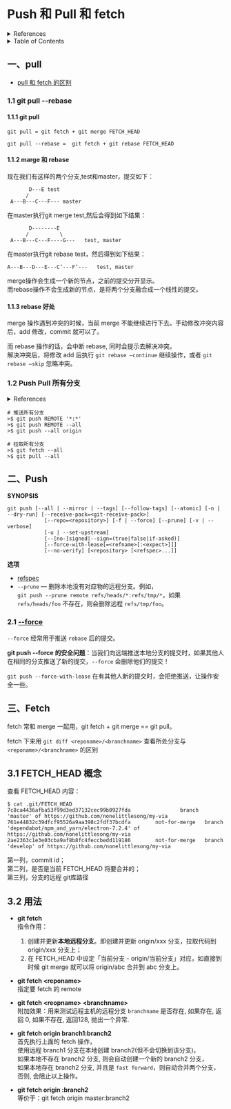 # Push 和 Pull 和 fetch

<details>
  <summary>References</summary>
  
  - https://blog.csdn.net/mynameislinduan/article/details/82147965  
  - https://blog.csdn.net/wy01272454/article/details/72846365  
  - [git pull --rebase | 简书](https://www.jianshu.com/p/dc367c8dca8e)
  
</details>

<details>
  <summary>Table of Contents</summary>
  
  - [--rebase](#一git-pull---rebase)
  - [--all](#二Push-Pull-所有分支)

</details>

## 一、pull

- [pull 和 fetch 的区别](https://blog.csdn.net/hudashi/article/details/7664457)

### 1.1 git pull --rebase

#### 1.1.1 git pull  

```
git pull = git fetch + git merge FETCH_HEAD 

git pull --rebase =  git fetch + git rebase FETCH_HEAD 
```

#### 1.1.2 marge 和 rebase  

现在我们有这样的两个分支,test和master，提交如下：  
```
       D---E test
      /
 A---B---C---F--- master
```
在master执行git merge test,然后会得到如下结果：  
```
       D--------E
      /          \
 A---B---C---F----G---   test, master
```
在master执行git rebase test，然后得到如下结果：  
```
A---B---D---E---C‘---F‘---   test, master
```
merge操作会生成一个新的节点，之前的提交分开显示。  
而rebase操作不会生成新的节点，是将两个分支融合成一个线性的提交。  

#### 1.1.3 rebase 好处

merge 操作遇到冲突的时候，当前 merge 不能继续进行下去。手动修改冲突内容后，add 修改，commit 就可以了。  

而 rebase 操作的话，会中断 rebase, 同时会提示去解决冲突。  
解决冲突后，将修改 add 后执行 `git rebase –continue` 继续操作，或者 `git rebase –skip` 忽略冲突。  

### 1.2 Push Pull 所有分支

<details>
  <summary>References</summary>
  
  - [Set up git to pull and push all branches | stackoverflow ](https://stackoverflow.com/questions/1914579/set-up-git-to-pull-and-push-all-branches)
  - [Push local Git repo to new remote including all branches and tags | stackoverflow](https://stackoverflow.com/questions/6865302/push-local-git-repo-to-new-remote-including-all-branches-and-tags)

</details>

```
# 推送所有分支
>$ git push REMOTE '*:*'
>$ git push REMOTE --all
>$ git push --all origin

# 拉取所有分支
>$ git fetch --all
>$ git pull --all
```

## 二、Push

**SYNOPSIS**

```
git push [--all | --mirror | --tags] [--follow-tags] [--atomic] [-n | --dry-run] [--receive-pack=<git-receive-pack>]
            [--repo=<repository>] [-f | --force] [--prune] [-v | --verbose]
            [-u | --set-upstream]
            [--[no-]signed|--sign=(true|false|if-asked)]
            [--force-with-lease[=<refname>[:<expect>]]]
            [--no-verify] [<repository> [<refspec>...]]
```

**选项**

- [refspec](https://git-scm.com/book/en/v2/Git-Internals-The-Refspec)
- `--prune` — 删除本地没有对应物的远程分支。例如，  
  `git push --prune remote refs/heads/*:refs/tmp/*`，如果 `refs/heads/foo` 不存在，则会删除远程 `refs/tmp/foo`。

### 2.1 [--force](https://blog.csdn.net/WPwalter/article/details/80371264)

`--force` 经常用于推送 `rebase` 后的提交。  

**git push --force 的安全问题**：当我们向远端推送本地分支的提交时，如果其他人在相同的分支推送了新的提交，`--force` 会删除他们的提交！  

`git push --force-with-lease` 在有其他人新的提交时，会拒绝推送，让操作安全一些。  

## 三、Fetch

fetch 常和 merge 一起用，git fetch + git merge == git pull。  

fetch 下来用 `git diff <reponame>/<branchname>` 查看所处分支与 `<reponame>/<branchname>` 的区别

## 3.1 FETCH_HEAD 概念

查看 FETCH_HEAD 内容：  
```
$ cat .git/FETCH_HEAD 
7c8ca4436afba53f99d3ed37132cec99b0927fda                branch 'master' of https://github.com/nonelittlesong/my-via
761e44832c39dfcf95526a9aa398c2fdf37bcdfa        not-for-merge   branch 'dependabot/npm_and_yarn/electron-7.2.4' of https://github.com/nonelittlesong/my-via
2ae2363c1e3e03cba9af8b8fc4feccbedd119186        not-for-merge   branch 'develop' of https://github.com/nonelittlesong/my-via
```
第一列，commit id；  
第二列，是否是当前 FETCH_HEAD 将要合并的；  
第三列，分支的远程 git库路径

## 3.2 用法

- **git fetch**  
  指令作用：  
  1. 创建并更新**本地远程分支**。即创建并更新 origin/xxx 分支，拉取代码到 origin/xxx 分支上；  
  2. 在 FETCH_HEAD 中设定「当前分支 - origin/当前分支」对应，如直接到时候 git merge 就可以将 origin/abc 合并到 abc 分支上。  

- **git fetch \<reponame>**  
  指定要 fetch 的 remote  

- **git fetch \<reopname> \<branchname>**  
  附加效果：用来测试远程主机的远程分支 `branchname` 是否存在, 如果存在, 返回 0, 如果不存在, 返回128, 抛出一个异常.  

- **git fetch origin branch1:branch2**  
  首先执行上面的 fetch 操作，  
  使用远程 branch1 分支在本地创建 branch2(但不会切换到该分支)，  
  如果本地不存在 branch2 分支, 则会自动创建一个新的 branch2 分支，  
  如果本地存在 branch2 分支, 并且是 `fast forward`，则自动合并两个分支，否则, 会阻止以上操作。  
  
- **git fetch origin :branch2**  
  等价于：git fetch origin master:branch2  
  
